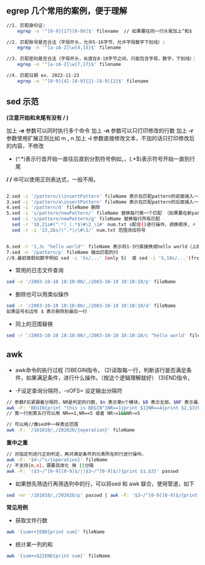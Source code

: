 ## egrep 几个常用的案例，便于理解

```bash
//1. 匹配身份证: 
    egrep -n '^[0-9]{17}[0-9X]$' filename  // 如果要在同一行头尾加上^和$

//2. 匹配账号是否合法（字母开头，允许5-16字节，允许字母数字下划线）:
    egrep -n '^[a-zA-Z]\w{4,15}$' filename

//3. 匹配密码是否合法（字母开头，长度在8-18字节之间，只能包含字母，数字，下划线）：
    egrep -n '^[a-zA-Z]\w{7,17}$' filename

//4. 匹配日期 ex. 2022-11-23
    egrep -n '^[0-9]{4}-[0-9]{2}-[0-9]{2}$' filename

```
## sed 示范
__(注意开始和末尾有没有 / )__

加上 __-e__ 参数可以同时执行多个命令
加上 __-n__ 参数可以只打印修改的行数
加上 __-r__ 参数使用扩展正则比如 m __,__ n
加上 __-i__ 参数直接修改文本，不加的话只打印修改后的内容，不修改

- (^.\*)表示行首开始一直往后直到分割符号例如_，(.*$)表示符号开始一直到行尾

__/ /__ 中可以使用正则表达式，一般不用。

```bash

2.sed -i '/pattern/i\insertPattern' fileName 表示在匹配pattern的前面插入一行 insertPattern
3.sed -i '/pattern/a\insertPattern' fileName 表示在匹配pattern的后面插入一行
4.sed -i '/pattern/d' fileName 删除
5.sed -i 's/pattern/newPattern/' fileName 替换每行第一个匹配 （如果要在新pa表示替换内容用&）
  sed -i 's/pattern/newPattern/g' fileName 替换每行所有匹配
  sed -r '18,21s#(^.*)_(.*$)#\2_\1#' num.txt s配合()进行操作，调换顺序, # 和 /是一样的
  sed -r -i '23,26s/(^.*)/\#\1/' num.txt 范围添加符号  


6.sed -r '1,3c "hello world"' fileName 表示将1-3行直接换成hello world（上面的s参数替换部分内容）
7.sed -n '/pattern/p' fileName 输出匹配的行
//8.最前面假如数字例如 sed -i '5s/...' (only 5)  或 sed -i '5,10s/...'(from 5 to 10) 表示只对指定行号进行操作。
```

- 常用的日志文件查询
``` bash
sed -n '/2003-10-10 10:10:00/,/2003-10-10 10:10:10/p' fileName
```
- 删除也可以用类似操作
```bash
sed -r '/2003-10-10 10:10:00/,/2003-10-10 10:10:10/d' fileName
如果逗号右边写 $ 表示删除到最后一行
```
- 同上的范围替换
```bash
sed -r '/2003-10-10 10:10:00/,/2003-10-10 10:10:10/c "hello world' fileName
```

## awk

- awk命令的执行过程
(1)BEGIN指令，
(2)读取每一行，判断该行是否满足条件，如果满足条件，进行什么操作。（按这个逻辑理解就好）
(3)END指令，

- -F设定查询分隔符，-vOFS= 设定输出分隔符
```bash
// 参数F后紧跟着分隔符，NR是判定的行数，$n 表示第n个模块，$0 表示全部，$NF 表示最后一个模块，NR不写默认对全部行操作
awk -F: 'BEGIN{print "this is BEGIN"}NR==1{print $1}NR==4{print $2,$3}END{print "this is END"}' fileName
// 第一行到第五行可以用 NR==1,NR==5 或者 NR>=1&&NR<=5
```

```bash
// 可以用//像sed中一样表达范围
awk -F: '/101010/,/202020/{operation}' fileName
```

**重中之重**
```bash
// 对指定列进行正则判定，再对满足条件的元素所在的行进行操作。
awk -F: '$4~/^s/{operation}' fileName
// 不支持{m,n}，需要具体化 用 ||分隔
awk -F: '($3~/^[0-9][0-9]$/||$3~/^[0-9]$/){print $1,$3}' passwd
```

- 如果想先筛选行再筛选列中的行，可以将sed 和 awk 联合，使用管道，如下
```bash
sed -nr '/101010/,/202020/p' passwd | awk -F: '$3~/^[0-9][0-9]$/{print $1, $3}'
```

**常见用例**
- 获取文件行数
```bash
awk '{sum++}END{print sum}' fileName
```

- 统计某一列的和

```bash
awk '{sum+=$2}END{print sum}' fileName
```